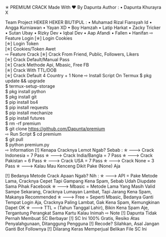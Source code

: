 ✭ PREMIUM CRACK
Made With ❤️ By Dapunta
Author :
    • Dapunta Khurayra X
  
Team Project HEKER HEKER BIUTIPUL :
    • Muhamad Rizal Fiansyah Id
    • Angga Kurniawan
    • Yayan XD
    • Boy Hamzah
    • Latip Harkat
    • Zacky Tricker
    • Sutan Ubay
    • Rizky Dev
    • Iqbal Dev
    • Aap Afandi
    • Fallen
    • Hanifan
⇨ Feature Login
[✯] Login Cookies  
[✯] Login Token  
[✯] Cookies/Token Awet  
⇨ Feature Crack
[✯] Crack From Friend, Public, Followers, Likers    
[✯] Crack Default/Manual Pass  
[✯] Crack Methode Api, Mbasic, Free FB  
[✯] Crack With TTL/DOB  
[✯] Crack Default 4 Country + 1 None
⇨ Install Script On Termux
$ pkg update && upgrade  
$ termux-setup-storage  
$ pkg install python  
$ pkg install git  
$ pip install bs4  
$ pip install requests  
$ pip install mechanize  
$ pip install futures  
$ rm -rf premium  
$ git clone https://github.com/Dapunta/premium  
⇨ Run Script
$ cd premium  
$ git pull  
$ python premium.py  
⇨ Information
[!] Kenapa Cracknya Lemot Ngab? Sebab :
✯ ---> Crack Indonesia = 7 Pass
✯ ---> Crack India/Bangla = 7 Pass
✯ ---> Crack Pakistan = 6 Pass
✯ ---> Crack USA = 7 Pass
✯ ---> Crack None = 3 Pass
✯ ---> Kalau Mau Kenceng Dikit Pake (None) Aja

[!] Bedanya Metode Crack Apaan Ngab? Nih :
✯ ---> API = Pake Metode Lama, Cracknya Cepet Tapi Gampang Kena Spam, Sebab Udah Diupdate Sama Pihak Facebook
✯ ---> Mbasic = Metode Lama Yang Masih Valid Sampe Sekarang, Cracknya Lumayan Lambat, Tapi Jarang Kena Spam, Makanya Recommended
✯ ---> Free = Seperti Mbasic, Bedanya Ganti Tempat Login Aja, Cracknya Paling Lambat, Gak Kena Spam, Kemungkinan Dapet OK
✯ ---> TTL = (Tahun Tanggal Lahir), Bikin Kena Spam Aje, Tergantung Perangkat Sama Kartu Kalau Inimah
⇨ Note
[!] Dapunta Tidak Pernah Membuat SC Berbayar
[!] SC Ini 100% Gratis, Resiko Atas Penyalahgunaan, Ditanggung Pengguna
[!] Recode? Silahkan, Asal Jangan Ganti Bot Follownya
[!] Dilarang Keras Memperjual Belikan File SC Ini
